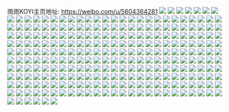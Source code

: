 雨雨KOYI主页地址: https://weibo.com/u/5604364281 
![](https://wx4.sinaimg.cn/mw2000/0067hlahgy1h94us6ikgpj31o02807wh.jpg) 
![](https://wx4.sinaimg.cn/mw2000/0067hlahgy1h94uunn5snj30n01ds494.jpg) 
![](https://wx4.sinaimg.cn/mw2000/0067hlahgy1h8wuoh7vc4j30u0140afp.jpg) 
![](https://wx4.sinaimg.cn/mw2000/0067hlahgy1h8wuoigpahj30u01400yg.jpg) 
![](https://wx4.sinaimg.cn/mw2000/0067hlahgy1h8wuojm6q7j30u01407a1.jpg) 
![](https://wx4.sinaimg.cn/mw2000/0067hlahgy1h8wuoj01huj30u0141ag3.jpg) 
![](https://wx4.sinaimg.cn/mw2000/0067hlahgy1h8ndomvh2uj30u0140n6k.jpg) 
![](https://wx4.sinaimg.cn/mw2000/0067hlahgy1h8ndolfa4nj30u01407dv.jpg) 
![](https://wx4.sinaimg.cn/mw2000/0067hlahgy1h8ndonc3tij30u0140447.jpg) 
![](https://wx4.sinaimg.cn/mw2000/0067hlahgy1h8ndoji8g4j30u0140jzd.jpg) 
![](https://wx4.sinaimg.cn/mw2000/0067hlahgy1h8ndonwg1sj30u01407br.jpg) 
![](https://wx4.sinaimg.cn/mw2000/0067hlahgy1h8ndokgkilj30u0140gt4.jpg) 
![](https://wx4.sinaimg.cn/mw2000/0067hlahgy1h8ndom97y3j30u0141gs4.jpg) 
![](https://wx4.sinaimg.cn/mw2000/0067hlahgy1h8ndokw0r1j30u0140agg.jpg) 
![](https://wx4.sinaimg.cn/mw2000/0067hlahgy1h8ndoiqmzlj30u0140wqi.jpg) 
![](https://wx4.sinaimg.cn/mw2000/0067hlahgy1h8k20carxej31400u0wpi.jpg) 
![](https://wx4.sinaimg.cn/mw2000/0067hlahgy1h8k2338ouwj30u0140n9x.jpg) 
![](https://wx4.sinaimg.cn/mw2000/0067hlahgy1h8k20d1324j30u0140449.jpg) 
![](https://wx4.sinaimg.cn/mw2000/0067hlahgy1h8it1ai2c0j322m2rj4qq.jpg) 
![](https://wx4.sinaimg.cn/mw2000/0067hlahgy1h8it191pbej31yf2d9npd.jpg) 
![](https://wx4.sinaimg.cn/mw2000/0067hlahgy1h8it3vcl4gj335s35se83.jpg) 
![](https://wx4.sinaimg.cn/mw2000/0067hlahgy1h8it3hntpqj31sa1sa4qp.jpg) 
![](https://wx4.sinaimg.cn/mw2000/0067hlahgy1h8itd2ijqrj31fq158tyv.jpg) 
![](https://wx4.sinaimg.cn/mw2000/0067hlahgy1h8itef53ixj329c1ypx6p.jpg) 
![](https://wx4.sinaimg.cn/mw2000/0067hlahgy1h8gp2zgf5mj30u0140106.jpg) 
![](https://wx4.sinaimg.cn/mw2000/0067hlahgy1h8e7ydkpi3j30u0140n78.jpg) 
![](https://wx4.sinaimg.cn/mw2000/0067hlahgy1h8e7yecdtwj30u0140n7t.jpg) 
![](https://wx4.sinaimg.cn/mw2000/0067hlahgy1h8e7yfd9n1j30u0142n6x.jpg) 
![](https://wx4.sinaimg.cn/mw2000/0067hlahgy1h88ipxwhdij32c0340b2b.jpg) 
![](https://wx4.sinaimg.cn/mw2000/0067hlahgy1h88ipl9zj1j32182pnnpd.jpg) 
![](https://wx4.sinaimg.cn/mw2000/0067hlahgy1h8654b38y7j30u01417b8.jpg) 
![](https://wx4.sinaimg.cn/mw2000/0067hlahgy1h8653l7dcuj30u0141n4p.jpg) 
![](https://wx4.sinaimg.cn/mw2000/0067hlahgy1h8654bmv6zj30u013zafs.jpg) 
![](https://wx4.sinaimg.cn/mw2000/0067hlahgy1h7z8q5jqhtj30u0141dkr.jpg) 
![](https://wx4.sinaimg.cn/mw2000/0067hlahgy1h7vn8jwyy6j311i0u0n5r.jpg) 
![](https://wx4.sinaimg.cn/mw2000/0067hlahgy1h7oycq8ggyj30u013z4a1.jpg) 
![](https://wx4.sinaimg.cn/mw2000/0067hlahgy1h7oydvbyvkj30u0140wq5.jpg) 
![](https://wx4.sinaimg.cn/mw2000/0067hlahgy1h7oycp092sj30u0140gx2.jpg) 
![](https://wx4.sinaimg.cn/mw2000/0067hlahgy1h7oycrogolj30u0140qdz.jpg) 
![](https://wx4.sinaimg.cn/mw2000/0067hlahgy1h7c5nflvkfj30u014046a.jpg) 
![](https://wx4.sinaimg.cn/mw2000/0067hlahgy1h7c5niv3lfj30u0140n4x.jpg) 
![](https://wx4.sinaimg.cn/mw2000/0067hlahgy1h7c5ngs5ytj30u0140q5n.jpg) 
![](https://wx4.sinaimg.cn/mw2000/0067hlahgy1h7c5ni8251j30u0141dpj.jpg) 
![](https://wx4.sinaimg.cn/mw2000/0067hlahgy1h6y83jrjewj30u011xwl5.jpg) 
![](https://wx4.sinaimg.cn/mw2000/0067hlahgy1h6y83lx1y6j30u0140n4s.jpg) 
![](https://wx4.sinaimg.cn/mw2000/0067hlahgy1h6y83kl5awj30zg0u0jwz.jpg) 
![](https://wx4.sinaimg.cn/mw2000/0067hlahgy1h6y83l9lihj30u0140n4r.jpg) 
![](https://wx4.sinaimg.cn/mw2000/0067hlahgy1h6vv2bvfe9j30u0140gt3.jpg) 
![](https://wx4.sinaimg.cn/mw2000/0067hlahgy1h6vv2avau6j30u0140419.jpg) 
![](https://wx4.sinaimg.cn/mw2000/0067hlahgy1h6rzqk87e8j30u012cq8g.jpg) 
![](https://wx4.sinaimg.cn/mw2000/0067hlahgy1h6rzqlbbs3j30u011un67.jpg) 
![](https://wx4.sinaimg.cn/mw2000/0067hlahgy1h6rzqm0nzmj30u0140dlv.jpg) 
![](https://wx4.sinaimg.cn/mw2000/0067hlahgy1h6rzqnaycoj30u00yedo3.jpg) 
![](https://wx4.sinaimg.cn/mw2000/0067hlahgy1h6rzqo8n0uj310i0u0tgb.jpg) 
![](https://wx4.sinaimg.cn/mw2000/0067hlahgy1h6rzqq1udaj31hc0u04du.jpg) 
![](https://wx4.sinaimg.cn/mw2000/0067hlahgy1h6rzqr323nj30u0140jz7.jpg) 
![](https://wx4.sinaimg.cn/mw2000/0067hlahgy1h6rzqs19ulj30u0140gt6.jpg) 
![](https://wx4.sinaimg.cn/mw2000/0067hlahgy1h6rzqt9x2oj30u0140gwc.jpg) 
![](https://wx4.sinaimg.cn/mw2000/0067hlahgy1h6rzqu8kw3j30u0140doy.jpg) 
![](https://wx4.sinaimg.cn/mw2000/0067hlahgy1h6ljnsg756j30u00u0n4d.jpg) 
![](https://wx4.sinaimg.cn/mw2000/0067hlahgy1h61wwpszgej30u0140q5z.jpg) 
![](https://wx4.sinaimg.cn/mw2000/0067hlahgy1h61wwqly6kj30u014177y.jpg) 
![](https://wx4.sinaimg.cn/mw2000/0067hlahgy1h61wya7a0gj30n00qwwgf.jpg) 
![](https://wx4.sinaimg.cn/mw2000/0067hlahgy1h5wzht8ufdj30u0141qhj.jpg) 
![](https://wx4.sinaimg.cn/mw2000/0067hlahgy1h5wzhve7csj30u01404c2.jpg) 
![](https://wx4.sinaimg.cn/mw2000/0067hlahgy1h5wzgy54k1j30u0140408.jpg) 
![](https://wx4.sinaimg.cn/mw2000/0067hlahgy1h51tysrrzsj30u014046h.jpg) 
![](https://wx4.sinaimg.cn/mw2000/0067hlahgy1h51tv02kpfj30u00u0agx.jpg) 
![](https://wx4.sinaimg.cn/mw2000/0067hlahgy1h51tv0ke8lj30u00zg7ak.jpg) 
![](https://wx4.sinaimg.cn/mw2000/0067hlahgy1h51tw3fbhxj30u0140qaa.jpg) 
![](https://wx4.sinaimg.cn/mw2000/0067hlahgy1h51tw3wjzwj30u010ngvw.jpg) 
![](https://wx4.sinaimg.cn/mw2000/0067hlahgy1h51tw4a4sfj30ud0u010k.jpg) 
![](https://wx4.sinaimg.cn/mw2000/0067hlahgy1h4yaxxcalbj30sg1hiaik.jpg) 
![](https://wx4.sinaimg.cn/mw2000/0067hlahgy1h4vhd08byjj30u0140qds.jpg) 
![](https://wx4.sinaimg.cn/mw2000/0067hlahgy1h4vhd2bfmtj30u0135n2e.jpg) 
![](https://wx4.sinaimg.cn/mw2000/0067hlahgy1h4l7nfzlzoj30u0140dov.jpg) 
![](https://wx4.sinaimg.cn/mw2000/0067hlahgy1h4l7nf1uivj30u014044x.jpg) 
![](https://wx4.sinaimg.cn/mw2000/0067hlahgy1h3syglh5vmj31dx0tyqis.jpg) 
![](https://wx4.sinaimg.cn/mw2000/0067hlahgy1h3syiat4suj30n00nkwh1.jpg) 
![](https://wx4.sinaimg.cn/mw2000/0067hlahgy1h3sqhcup8xj33402c0x6q.jpg) 
![](https://wx4.sinaimg.cn/mw2000/0067hlahgy1h3sqhbi6gwj32c03404qr.jpg) 
![](https://wx4.sinaimg.cn/mw2000/0067hlahgy1h3n48jzveij31ma25q7wh.jpg) 
![](https://wx4.sinaimg.cn/mw2000/0067hlahgy1h3l05p79lfj32mo1z01ky.jpg) 
![](https://wx4.sinaimg.cn/mw2000/0067hlahgy1h3l05ng0hsj32vw23j1kz.jpg) 
![](https://wx4.sinaimg.cn/mw2000/0067hlahgy1h3fjnixmddj31sc2dshdu.jpg) 
![](https://wx4.sinaimg.cn/mw2000/0067hlahgy1h3fjnl1io9j31sc2dse82.jpg) 
![](https://wx4.sinaimg.cn/mw2000/0067hlahgy1h3cs0d4zekj32xq2aje82.jpg) 
![](https://wx4.sinaimg.cn/mw2000/0067hlahgy1h3cs0btkj6j32po25qhdu.jpg) 
![](https://wx4.sinaimg.cn/mw2000/0067hlahgy1h31zd1lt8jj328q2j5000.jpg) 
![](https://wx4.sinaimg.cn/mw2000/0067hlahgy1h2lvkkq8pvj32c0340x6p.jpg) 
![](https://wx4.sinaimg.cn/mw2000/0067hlahgy1h2kjw0qla1j30sg2owx6p.jpg) 
![](https://wx4.sinaimg.cn/mw2000/0067hlahgy1h2kjcpry1uj31s035s7wi.jpg) 
![](https://wx4.sinaimg.cn/mw2000/0067hlahgy1h2kjwjexshj33402c0npe.jpg) 
![](https://wx4.sinaimg.cn/mw2000/0067hlahgy1h2kjwprks4j32592glnpd.jpg) 
![](https://wx4.sinaimg.cn/mw2000/0067hlahgy1h2icddee14j31ny27xkjm.jpg) 
![](https://wx4.sinaimg.cn/mw2000/0067hlahgy1h2icdg6e4vj31l2243x6p.jpg) 
![](https://wx4.sinaimg.cn/mw2000/0067hlahgy1h2icdi062cj31kf239qv5.jpg) 
![](https://wx4.sinaimg.cn/mw2000/0067hlahgy1h2icdxrdzvj318e1hu1kx.jpg) 
![](https://wx4.sinaimg.cn/mw2000/0067hlahgy1h2al3y03ktj317r1mb7wh.jpg) 
![](https://wx4.sinaimg.cn/mw2000/0067hlahgy1h2al41l7wzj31yk2m37wi.jpg) 
![](https://wx4.sinaimg.cn/mw2000/0067hlahgy1h0vkv2pc4pj326c2wgnpe.jpg) 
![](https://wx4.sinaimg.cn/mw2000/0067hlahgy1h0vkuu7f67j325j25jhd0.jpg) 
![](https://wx4.sinaimg.cn/mw2000/0067hlahgy1h0vkv44lg4j322e22e4qn.jpg) 
![](https://wx4.sinaimg.cn/mw2000/0067hlahgy1h0ugr8yt03j32662w87wi.jpg) 
![](https://wx4.sinaimg.cn/mw2000/0067hlahgy1h0ugq0awmwj31xk2kqkjl.jpg) 
![](https://wx4.sinaimg.cn/mw2000/0067hlahgy1h0ugr78otpj32fg1tlnpd.jpg) 
![](https://wx4.sinaimg.cn/mw2000/0067hlahgy1h0hxhg4540j322s2rp4qq.jpg) 
![](https://wx4.sinaimg.cn/mw2000/0067hlahgy1h04qw7nubtj31ki20rnpd.jpg) 
![](https://wx4.sinaimg.cn/mw2000/0067hlahgy1h04qw61w5rj31m021sqv5.jpg) 
![](https://wx4.sinaimg.cn/mw2000/0067hlahgy1h04qx24ur3j31m825skjl.jpg) 
![](https://wx4.sinaimg.cn/mw2000/0067hlahgy1gzzfwj8vqbj32bz2c0e81.jpg) 
![](https://wx4.sinaimg.cn/mw2000/0067hlahgy1gzohsfojfij32ah2r77wi.jpg) 
![](https://wx4.sinaimg.cn/mw2000/0067hlahgy1gzehbcat74j31jm1jmasg.jpg) 
![](https://wx4.sinaimg.cn/mw2000/0067hlahgy1gzehc58wtqj32832ysu0y.jpg) 
![](https://wx4.sinaimg.cn/mw2000/0067hlahgy1gzehd2lb2rj32dc35skjo.jpg) 
![](https://wx4.sinaimg.cn/mw2000/0067hlahgy1gz2q6ukf0yj327e2xzhdu.jpg) 
![](https://wx4.sinaimg.cn/mw2000/0067hlahgy1gyxzwd4sagj32dc35s1ky.jpg) 
![](https://wx4.sinaimg.cn/mw2000/0067hlahgy1gyozhqxyctj32xe272npe.jpg) 
![](https://wx4.sinaimg.cn/mw2000/0067hlahgy1gyozhm643mj31rx24x1ky.jpg) 
![](https://wx4.sinaimg.cn/mw2000/0067hlahgy1gyozhru2ljj31xq1xqe81.jpg) 
![](https://wx4.sinaimg.cn/mw2000/0067hlahgy1gyozhoq8ewj32xb2b0kjn.jpg) 
![](https://wx4.sinaimg.cn/mw2000/0067hlahgy1gylmymdptuj31rq2734qq.jpg) 
![](https://wx4.sinaimg.cn/mw2000/0067hlahgy1gyln1zoq8bj31nv27uu0x.jpg) 
![](https://wx4.sinaimg.cn/mw2000/0067hlahgy1gyatrx8x43j311d1bwtgi.jpg) 
![](https://wx4.sinaimg.cn/mw2000/0067hlahgy1gyatsudy7oj31vf2hwnpd.jpg) 
![](https://wx4.sinaimg.cn/mw2000/0067hlahgy1gyatsrnwnuj321s2qdx6p.jpg) 
![](https://wx4.sinaimg.cn/mw2000/0067hlahgy1gxqd10ar7rj326r2x0qv6.jpg) 
![](https://wx4.sinaimg.cn/mw2000/0067hlahgy1gxqd13s23kj31zc2jrb2a.jpg) 
![](https://wx4.sinaimg.cn/mw2000/0067hlahgy1gxqd197x9ij32c02c01ky.jpg) 
![](https://wx4.sinaimg.cn/mw2000/0067hlahgy1gxqd24205pj31aa1j4dtr.jpg) 
![](https://wx4.sinaimg.cn/mw2000/0067hlahgy1gxqd25z5irj317r1mc4qp.jpg) 
![](https://wx4.sinaimg.cn/mw2000/0067hlahgy1gxlcgw85k5j31ej1eie21.jpg) 
![](https://wx4.sinaimg.cn/mw2000/0067hlahgy1gxd6uh5ishj32ab2abu0x.jpg) 
![](https://wx4.sinaimg.cn/mw2000/0067hlahgy1gxd6ujewsej323l23lkjl.jpg) 
![](https://wx4.sinaimg.cn/mw2000/0067hlahgy1gx3408txk3j321g2owhdw.jpg) 
![](https://wx4.sinaimg.cn/mw2000/0067hlahgy1gwymjtdtzcj30sg2fjnpd.jpg) 
![](https://wx4.sinaimg.cn/mw2000/0067hlahgy1gwymk2ht44j321e2ojx6p.jpg) 
![](https://wx4.sinaimg.cn/mw2000/0067hlahgy1gwymk3mp0ej30z21arar7.jpg) 
![](https://wx4.sinaimg.cn/mw2000/0067hlahgy1gwxh6xtpznj325h23t1ky.jpg) 
![](https://wx4.sinaimg.cn/mw2000/0067hlahgy1gwxh6r89n7j31q81q8e81.jpg) 
![](https://wx4.sinaimg.cn/mw2000/0067hlahgy1gww583gysyj330b2c0kjm.jpg) 
![](https://wx4.sinaimg.cn/mw2000/0067hlahgy1gwkgmtg0b3j30u00u0dmq.jpg) 
![](https://wx4.sinaimg.cn/mw2000/0067hlahgy1gwkgmuperyj30u0140n33.jpg) 
![](https://wx4.sinaimg.cn/mw2000/0067hlahgy1gwkgmvblkuj30u0140qb7.jpg) 
![](https://wx4.sinaimg.cn/mw2000/0067hlahgy1gwkgmw7erlj30u0140k1w.jpg) 
![](https://wx4.sinaimg.cn/mw2000/0067hlahgy1gwkgp8xdksj30u00u0tfl.jpg) 
![](https://wx4.sinaimg.cn/mw2000/0067hlahgy1gw4px5fyyxj31ko1w0b29.jpg) 
![](https://wx4.sinaimg.cn/mw2000/0067hlahgy1gw4pzoerpvj31us26eqv5.jpg) 
![](https://wx4.sinaimg.cn/mw2000/0067hlahgy1gvxjm2fbaej30u00u00y7.jpg) 
![](https://wx4.sinaimg.cn/mw2000/0067hlahgy1gvxjm445q2j30u00u0jwe.jpg) 
![](https://wx4.sinaimg.cn/mw2000/0067hlahgy1gvt2t2pmtoj30u0140ti2.jpg) 
![](https://wx4.sinaimg.cn/mw2000/0067hlahgy1gvdyzxmjqyj60u0140gsu02.jpg) 
![](https://wx4.sinaimg.cn/mw2000/0067hlahgy1gvbps618rlj60u00u00yc02.jpg) 
![](https://wx4.sinaimg.cn/mw2000/0067hlahgy1gvbps6y72vj60u00xm42r02.jpg) 
![](https://wx4.sinaimg.cn/mw2000/0067hlahgy1gvbps90wdkj61140u0dlk02.jpg) 
![](https://wx4.sinaimg.cn/mw2000/0067hlahgy1gv85kbxc2gj628o28okjl02.jpg) 
![](https://wx4.sinaimg.cn/mw2000/0067hlahgy1gv85klk97oj620v2p5x6p02.jpg) 
![](https://wx4.sinaimg.cn/mw2000/0067hlahgy1gv85ksgwpyj621v2qi1ky02.jpg) 
![](https://wx4.sinaimg.cn/mw2000/0067hlahgy1gv7o3v819hj62c02bzu0x02.jpg) 
![](https://wx4.sinaimg.cn/mw2000/0067hlahgy1gv4ep30xfuj60sg2l1khc02.jpg) 
![](https://wx4.sinaimg.cn/mw2000/0067hlahgy1guxdojy6dyj60u00wiq8i02.jpg) 
![](https://wx4.sinaimg.cn/mw2000/0067hlahgy1gutafen1q6j62bf2mahdv02.jpg) 
![](https://wx4.sinaimg.cn/mw2000/0067hlahgy1gutaffnzocj61z81z8b2902.jpg) 
![](https://wx4.sinaimg.cn/mw2000/0067hlahgy1gue1ow9w5cj60u01hcdrw02.jpg) 
![](https://wx4.sinaimg.cn/mw2000/0067hlahgy1gubt2evyqnj60u010egst02.jpg) 
![](https://wx4.sinaimg.cn/mw2000/0067hlahgy1gubt3gykxnj60u00u0gqa02.jpg) 
![](https://wx4.sinaimg.cn/mw2000/0067hlahgy1gualj3qq21j61th270npe02.jpg) 
![](https://wx4.sinaimg.cn/mw2000/0067hlahgy1gualj6yo3yj61x52chnpd02.jpg) 
![](https://wx4.sinaimg.cn/mw2000/0067hlahgy1gualiy7y0rj622e22e7wh02.jpg) 
![](https://wx4.sinaimg.cn/mw2000/0067hlahgy1gsx4o5o3l5j62jc22hu0x02.jpg) 
![](https://wx4.sinaimg.cn/mw2000/0067hlahgy1gs0rbu1kpxj30u01404ai.jpg) 
![](https://wx4.sinaimg.cn/mw2000/0067hlahgy1gs0reuf5ggj30u014045w.jpg) 
![](https://wx4.sinaimg.cn/mw2000/0067hlahgy1gs0rc4jn4rj30u00u0adx.jpg) 
![](https://wx4.sinaimg.cn/mw2000/0067hlahgy1grxyxuja1zj31mc25se81.jpg) 
![](https://wx4.sinaimg.cn/mw2000/0067hlahgy1grpyway11mj320o2owe82.jpg) 
![](https://wx4.sinaimg.cn/mw2000/0067hlahgy1gqc1nrd76uj31oc1oc4qp.jpg) 
![](https://wx4.sinaimg.cn/mw2000/0067hlahgy1gqc1no34a9j31oo1oo4qp.jpg) 
![](https://wx4.sinaimg.cn/mw2000/0067hlahgy1gq2r24h9mpj31zv1w1e84.jpg) 
![](https://wx4.sinaimg.cn/mw2000/0067hlahgy1gq0un6qeo0j326x2x8npe.jpg) 
![](https://wx4.sinaimg.cn/mw2000/0067hlahgy1gq0ungabx3j32662w8x6p.jpg) 
![](https://wx4.sinaimg.cn/mw2000/0067hlahly1gp45vi4dmoj315h15he46.jpg) 
![](https://wx4.sinaimg.cn/mw2000/0067hlahly1goxp5dp6t4j32c02c0e82.jpg) 
![](https://wx4.sinaimg.cn/mw2000/0067hlahgy1gphddx31pkj32bz2c0kjl.jpg) 
![](https://wx4.sinaimg.cn/mw2000/0067hlahly1goiprvhuypj31ds1dsq8o.jpg) 
![](https://wx4.sinaimg.cn/mw2000/0067hlahly1goiprvyuenj30n00n0wga.jpg) 
![](https://wx4.sinaimg.cn/mw2000/0067hlahly1gogfm4cn3mj31q11q1x2i.jpg) 
![](https://wx4.sinaimg.cn/mw2000/0067hlahly1go2hejyy4nj31sc1sc1kx.jpg) 
![](https://wx4.sinaimg.cn/mw2000/0067hlahly1go2hemf0e9j31sc1sce81.jpg) 
![](https://wx4.sinaimg.cn/mw2000/0067hlahly1go2heif71lj31qv1qvkfv.jpg) 
![](https://wx4.sinaimg.cn/mw2000/0067hlahly1gns4ij2hzxj31hi1hix0n.jpg) 
![](https://wx4.sinaimg.cn/mw2000/0067hlahly1gnqr05fmf7j31to1to4qp.jpg) 
![](https://wx4.sinaimg.cn/mw2000/0067hlahly1gmwowp9pipj32c033yx6q.jpg) 
![](https://wx4.sinaimg.cn/mw2000/0067hlahly1gmv82sh4pkj32c02c0npd.jpg) 
![](https://wx4.sinaimg.cn/mw2000/0067hlahly1gmyxj0i7luj32ac2acb2a.jpg) 
![](https://wx4.sinaimg.cn/mw2000/0067hlahly1gmrt7ci6c2j31pr1pq4qp.jpg) 
![](https://wx4.sinaimg.cn/mw2000/0067hlahly1gmrt7ihrpdj31mt1mt4pj.jpg) 
![](https://wx4.sinaimg.cn/mw2000/0067hlahly1gmrt7jnefij322y22ye82.jpg) 
![](https://wx4.sinaimg.cn/mw2000/0067hlahly1gmocvucywzj32c02c0hdt.jpg) 
![](https://wx4.sinaimg.cn/mw2000/0067hlahly1gmmfdm990dj31rr1rrne5.jpg) 
![](https://wx4.sinaimg.cn/mw2000/0067hlahly1gmmfdmyuhjj3272272hdt.jpg) 
![](https://wx4.sinaimg.cn/mw2000/0067hlahly1gm8ibwr5jbj325h25h4qq.jpg) 
![](https://wx4.sinaimg.cn/mw2000/0067hlahly1gly6vqkhsoj324m30ikjl.jpg) 
![](https://wx4.sinaimg.cn/mw2000/0067hlahly1gly6vg28ppj31oh1ogkjl.jpg) 
![](https://wx4.sinaimg.cn/mw2000/0067hlahly1gly6vctiayj30u00u0n08.jpg) 
![](https://wx4.sinaimg.cn/mw2000/0067hlahly1gly6vo6jidj32c03404qq.jpg) 
![](https://wx4.sinaimg.cn/mw2000/0067hlahly1gly6vhqqb0j30n00ulaji.jpg) 
![](https://wx4.sinaimg.cn/mw2000/0067hlahly1gly70sce91j33402c0e82.jpg) 
![](https://wx4.sinaimg.cn/mw2000/0067hlahly1gly717hualj30u00pjavt.jpg) 
![](https://wx4.sinaimg.cn/mw2000/0067hlahly1gly6v7pvh2j31s31nm7wh.jpg) 
![](https://wx4.sinaimg.cn/mw2000/0067hlahly1gly6viqha2j30pa0kydhj.jpg) 
![](https://wx4.sinaimg.cn/mw2000/0067hlahgy1glpniys4tvj31mx1mxe81.jpg) 
![](https://wx4.sinaimg.cn/mw2000/0067hlahly1gkqoxpa20jj32c12c1b2a.jpg) 
![](https://wx4.sinaimg.cn/mw2000/0067hlahly1gk1dynjc1fj30is0isn1s.jpg) 
![](https://wx4.sinaimg.cn/mw2000/0067hlahly1gjx0o0wzvaj32bz2c0x6p.jpg) 
![](https://wx4.sinaimg.cn/mw2000/0067hlahly1gjo5kn0evpj326u2714qq.jpg) 
![](https://wx4.sinaimg.cn/mw2000/0067hlahly1gjo5ktlzg3j30u00vkqak.jpg) 
![](https://wx4.sinaimg.cn/mw2000/0067hlahly1gjo5lqn7j6j30qo0qt4fu.jpg) 
![](https://wx4.sinaimg.cn/mw2000/0067hlahly1gjo5kix9cbj30n01dsx6q.jpg) 
![](https://wx4.sinaimg.cn/mw2000/0067hlahly1gjgzouicsvj326n1mzkjm.jpg) 
![](https://wx4.sinaimg.cn/mw2000/0067hlahly1gjgzpdwcf3j33402c0tms.jpg) 
![](https://wx4.sinaimg.cn/mw2000/0067hlahly1gjgzopivwmj31yu1yuqv5.jpg) 
![](https://wx4.sinaimg.cn/mw2000/0067hlahly1gjgzpcbanrj31kx1kxazi.jpg) 
![](https://wx4.sinaimg.cn/mw2000/0067hlahly1gjen8wgjpvj329728skjl.jpg) 
![](https://wx4.sinaimg.cn/mw2000/0067hlahly1gjen8y1kwxj31ra1ra7t3.jpg) 
![](https://wx4.sinaimg.cn/mw2000/0067hlahly1gjde8bwe14j33402c0qv6.jpg) 
![](https://wx4.sinaimg.cn/mw2000/0067hlahly1gjdeb3ledhj30u00tynp6.jpg) 
![](https://wx4.sinaimg.cn/mw2000/0067hlahly1gjdeaits1yj30l20l2wrl.jpg) 
![](https://wx4.sinaimg.cn/mw2000/0067hlahly1gjde87cos3j30ke0keady.jpg) 
![](https://wx4.sinaimg.cn/mw2000/0067hlahly1gjdeh5379rj30n01dsdxg.jpg) 
![](https://wx4.sinaimg.cn/mw2000/0067hlahly1gj92puyn7jj321m2t5npd.jpg) 
![](https://wx4.sinaimg.cn/mw2000/0067hlahly1gj92pvty4xj30ji0ktwhn.jpg) 
![](https://wx4.sinaimg.cn/mw2000/0067hlahly1gj6gas2gwvj32c02c0e81.jpg) 
![](https://wx4.sinaimg.cn/mw2000/0067hlahly1gix59qqlcoj31jt1jt4kh.jpg) 
![](https://wx4.sinaimg.cn/mw2000/0067hlahly1gijf1a1ih8j316o16mnhf.jpg) 
![](https://wx4.sinaimg.cn/mw2000/0067hlahly1gijf16szuuj31ei1eih3e.jpg) 
![](https://wx4.sinaimg.cn/mw2000/0067hlahly1gidcdueoagj30u00u0dz4.jpg) 
![](https://wx4.sinaimg.cn/mw2000/0067hlahly1gia1cjqjhfj320d20d7wh.jpg) 
![](https://wx4.sinaimg.cn/mw2000/0067hlahly1gia1cvneywj3259259x6q.jpg) 
![](https://wx4.sinaimg.cn/mw2000/0067hlahly1gia1e01ln9j3121122akp.jpg) 
![](https://wx4.sinaimg.cn/mw2000/0067hlahly1gi8nmld9kwj30n00n00zg.jpg) 
![](https://wx4.sinaimg.cn/mw2000/0067hlahly1gi8nmkqykaj30n00n0n42.jpg) 
![](https://wx4.sinaimg.cn/mw2000/0067hlahly1gi7kx438e7j32c0340x6p.jpg) 
![](https://wx4.sinaimg.cn/mw2000/0067hlahly1gi56awwvbwj30l30q0ah5.jpg) 
![](https://wx4.sinaimg.cn/mw2000/0067hlahly1gi3bo6h89dj3298298wsb.jpg) 
![](https://wx4.sinaimg.cn/mw2000/0067hlahly1ghys6lsmgfj31k61iz1h7.jpg) 
![](https://wx4.sinaimg.cn/mw2000/0067hlahly1ghys7hjth6j31z91zau0x.jpg) 
![](https://wx4.sinaimg.cn/mw2000/0067hlahly1ghwfw6ztucj3241241qv5.jpg) 
![](https://wx4.sinaimg.cn/mw2000/0067hlahly1ghv1dz0513j31mo1monot.jpg) 
![](https://wx4.sinaimg.cn/mw2000/0067hlahly1ghv1k5vh79j312s12s79n.jpg) 
![](https://wx4.sinaimg.cn/mw2000/0067hlahly1ghlvfwmatjj32c02c0k0q.jpg) 
![](https://wx4.sinaimg.cn/mw2000/0067hlahly1ghlvg2xpyvj30mx0mxn1u.jpg) 
![](https://wx4.sinaimg.cn/mw2000/0067hlahly1ghc00oie41j32uw2c07wi.jpg) 
![](https://wx4.sinaimg.cn/mw2000/0067hlahly1ggh4jlnhkkj30xl0st117.jpg) 
![](https://wx4.sinaimg.cn/mw2000/0067hlahly1ggh4jm0qy6j31400u0k0p.jpg) 
![](https://wx4.sinaimg.cn/mw2000/0067hlahly1ggh4jmc5ypj30u00u0aew.jpg) 
![](https://wx4.sinaimg.cn/mw2000/0067hlahly1ggbv956n89j30u00u0dn9.jpg) 
![](https://wx4.sinaimg.cn/mw2000/0067hlahly1ggbv96j459j30u00u0tii.jpg) 
![](https://wx4.sinaimg.cn/mw2000/0067hlahly1gemcjvcu5dj30u00u0ten.jpg) 
![](https://wx4.sinaimg.cn/mw2000/0067hlahly1gehzdxr7dyj30u00u0108.jpg) 
![](https://wx4.sinaimg.cn/mw2000/0067hlahly1gefn9h435bj30u00u00xb.jpg) 
![](https://wx4.sinaimg.cn/mw2000/0067hlahly1gefnd3wnvyj30f20f2wf0.jpg) 
![](https://wx4.sinaimg.cn/mw2000/0067hlahly1gefn9ib2wlj30ca0camys.jpg) 
![](https://wx4.sinaimg.cn/mw2000/0067hlahly1gefnd47aaxj30u00u0jvh.jpg) 
